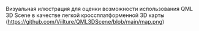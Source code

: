 Визуальная илюстрация для оценки возможности использования QML 3D Scene в качестве легкой кроссплатформенной 3D карты
(https://github.com/Viilture/QML3DScene/blob/main/map.png)
